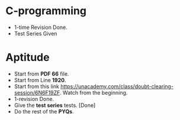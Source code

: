 # C-programming

* 1-time Revision Done.
* Test Series Given

# Aptitude

* Start from **PDF 66** file.
* Start from Line **1920**.
* Start from this link https://unacademy.com/class/doubt-clearing-session/6N6F19ZF. Watch from the beginning.
* 1-revision Done.
* Give the **test series** tests. [Done]
* Do the rest of the **PYQs**.